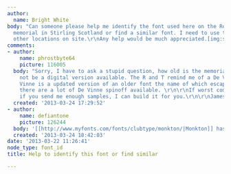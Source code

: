 ```yaml
---
author:
  name: Bright White
body: "Can someone please help me identify the font used here on the Robert The Bruce
  memorial in Stirling Scotland or find a similar font. I need to use the font in
  other locations on site.\r\nAny help would be much appreciated.[img:sites/default/files/old-images/DSC_0022_5703.jpg]"
comments:
- author:
    name: phrostbyte64
    picture: 116005
  body: "Sorry, I have to ask a stupid question, how old is the memorial? There may
    not be a digital version available. The R and T remind me of a De Vinne, but De
    Vinne is a updated version of an older font the name of which escapes me. And,
    there are a lot of De Vinne spinoff available. \r\n\r\nIf worst comes to worst,
    if you send me enough samples, I can build it for you.\r\n\r\nJames Stirling"
  created: '2013-03-24 17:29:52'
- author:
    name: defiantone
    picture: 126244
  body: '[[http://www.myfonts.com/fonts/clubtype/monkton/|Monkton]] has similar characteristics'
  created: '2013-03-24 18:42:03'
date: '2013-03-22 11:26:41'
node_type: font_id
title: Help to identify this font or find similar

---
```

